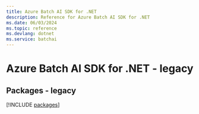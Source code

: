 ```yaml
---
title: Azure Batch AI SDK for .NET
description: Reference for Azure Batch AI SDK for .NET
ms.date: 06/03/2024
ms.topic: reference
ms.devlang: dotnet
ms.service: batchai
---
```

# Azure Batch AI SDK for .NET - legacy
## Packages - legacy
[!INCLUDE [packages](batch-ai-index.md)]